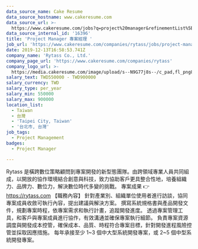 ```yaml
---
data_source_name: Cake Resume
data_source_hostname: www.cakeresume.com
data_source_url: >-
  https://www.cakeresume.com/jobs?q=project%20manager&refinementList%5Blang_name%5D%5B0%5D=English&refinementList%5Bsalary_type%5D=per_year&range%5Bsalary_range%5D%5Bmin%5D=1000000&page=2
data_source_internal_id: '16396'
title: 'Project Manager 專案經理 '
job_url: 'https://www.cakeresume.com/companies/rytass/jobs/project-manager-632b4d'
date: 2019-12-13T16:58:53.741Z
company_name: 'Rytass Co., Ltd.'
company_page_url: 'https://www.cakeresume.com/companies/rytass'
company_logo_url: >-
  https://media.cakeresume.com/image/upload/s--N9G77j8s--/c_pad,fl_png8,h_200,w_200/v1576006027/bbbuaixg8vc0ittoxfsg.png
salary_text: TWD550000 - TWD900000
salary_currency: TWD
salary_type: per_year
salary_min: 550000
salary_max: 900000
location_list:
  - Taiwan
  - 台灣
  - 'Taipei City, Taiwan'
  - '台北市, 台灣'
job_tags:
  - Project Management
badges:
  - Project Manager

---
```


Rytass 是橫跨數位策略顧問到專案開發的新型態團隊。由跨領域專業人員共同組成，以開放的協作環境結合創意與科技，致力協助客戶更具整合性地，培養組織力、品牌力、數位力，解決數位時代多變的挑戰。 專案成果 👉 https://rytass.com 【職務內容】 針對產業別、組織單位使用者進行訪談，協同專案成員收斂可執行內容，提出建議與解決方案。 撰寫系統規格書與產品開發文件，規劃專案時程，依專案需求和執行計畫，追蹤開發進度。 透過專案管理工具，和客戶與專案成員進行協作，有效溝通並確保專案執行細節。 負責專案資源調度與開發成本控管，確保成本、品質、時程符合專案目標，針對開發進程風險控管並採取因應措施。 每年承接至少 1~3 個中大型系統開發專案，或 2~5 個中型系統開發專案。